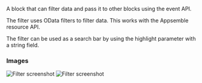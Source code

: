A block that can filter data and pass it to other blocks using the event API.

The filter uses OData filters to filter data. This works with the Appsemble resource API.

The filter can be used as a search bar by using the highlight parameter with a string field.

### Images

![Filter screenshot](https://gitlab.com/appsemble/appsemble/-/raw/0.26.0/config/assets/filter.png)
![Filter screenshot](https://gitlab.com/appsemble/appsemble/-/raw/0.26.0/config/assets/filter-search-bar.png)
